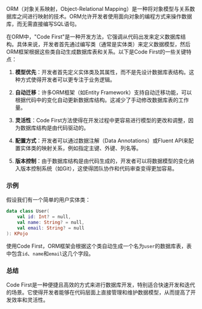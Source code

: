 ORM（对象关系映射，Object-Relational Mapping）是一种将对象模型与关系数据库之间进行映射的技术。ORM允许开发者使用面向对象的编程方式来操作数据库，而无需直接编写SQL语句。

在ORM中，"Code First"是一种开发方法，它强调从代码出发来定义数据库结构。具体来说，开发者首先通过编写类（通常是实体类）来定义数据模型，然后ORM框架根据这些类自动生成数据库表和关系。以下是Code First的一些关键特点：

1. **模型优先**：开发者首先定义实体类及其属性，而不是先设计数据库表结构。这种方式使得开发者可以更专注于业务逻辑。

2. **自动迁移**：许多ORM框架（如Entity Framework）支持自动迁移功能，可以根据代码中的变化自动更新数据库结构。这减少了手动修改数据库表的工作量。

3. **灵活性**：Code First方法使得在开发过程中更容易进行模型的更改和调整，因为数据库结构是由代码驱动的。

4. **配置方式**：开发者可以通过数据注解（Data Annotations）或Fluent API来配置实体类的映射关系，例如指定主键、外键、列名等。

5. **版本控制**：由于数据库结构是由代码生成的，开发者可以将数据模型的变化纳入版本控制系统（如Git），这使得团队协作和代码审查变得更加容易。

### 示例

假设我们有一个简单的用户实体类：

```kotlin
data class User(
    val id: Int? = null,
    val name: String? = null,
    val email: String? = null
): KPojo
```

使用Code First，ORM框架会根据这个类自动生成一个名为`user`的数据库表，表中包含`id`、`name`和`email`这几个字段。

### 总结

Code First是一种便捷且高效的方式来进行数据库开发，特别适合快速开发和迭代的场景。它使得开发者能够在代码层面上直接管理和维护数据模型，从而提高了开发效率和灵活性。